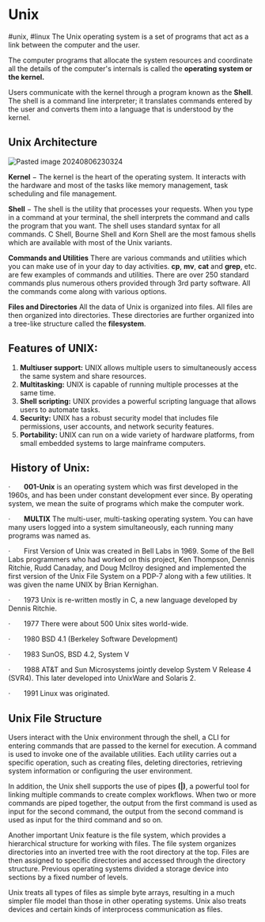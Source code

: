 # **Unix**
#unix, #linux
The Unix operating system is a set of programs that act as a link between the computer and the user.

The computer programs that allocate the system resources and coordinate all the details of the computer's internals is called the **operating system or the kernel.**

Users communicate with the kernel through a program known as the **Shell**. The shell is a command line interpreter; it translates commands entered by the user and converts them into a language that is understood by the kernel.

## Unix Architecture
![Pasted image 20240806230324](https://github.com/user-attachments/assets/32385848-73f1-4359-83a7-a50a2959100f)

**Kernel** − The kernel is the heart of the operating system. It interacts with the hardware and most of the tasks like memory management, task scheduling and file management.

**Shell** − The shell is the utility that processes your requests. When you type in a command at your terminal, the shell interprets the command and calls the program that you want. 
The shell uses standard syntax for all commands. C Shell, Bourne Shell and Korn Shell are the most famous shells which are available with most of the Unix variants.

**Commands and Utilities**
There are various commands and utilities which you can make use of in your day to day activities. **cp**, **mv**, **cat** and **grep**, etc. are few examples of commands and utilities. There are over 250 standard commands plus numerous others provided through 3rd party software. All the commands come along with various options.

**Files and Directories**
All the data of Unix is organized into files. All files are then organized into directories. These directories are further organized into a tree-like structure called the **filesystem**.
## Features of UNIX:
1. **Multiuser support:** UNIX allows multiple users to simultaneously access the same system and share resources.
2. **Multitasking:** UNIX is capable of running multiple processes at the same time.
3. **Shell scripting:** UNIX provides a powerful scripting language that allows users to automate tasks.
4. **Security:** UNIX has a robust security model that includes file permissions, user accounts, and network security features.
5. **Portability:** UNIX can run on a wide variety of hardware platforms, from small embedded systems to large mainframe computers.

##  History of Unix:

·       **001-Unix** is an operating system which was first developed in the 1960s, and has been under constant development ever since. By operating system, we mean the suite of programs which make the computer work.

·       **MULTIX** The multi-user, multi-tasking operating system. You can have many users logged into a system simultaneously, each running many programs was named as.

·       First Version of Unix was created in Bell Labs in 1969. 
	Some of the Bell Labs programmers who had worked on this project, Ken Thompson, Dennis Ritchie, Rudd Canaday, and Doug McIlroy designed and implemented the first version of the Unix File System on a PDP-7 along with a few utilities. It was given the name UNIX by Brian Kernighan.

·       1973 Unix is re-written mostly in C, a new language developed by Dennis Ritchie.

·       1977 There were about 500 Unix sites world-wide.

·       1980 BSD 4.1 (Berkeley Software Development)

·       1983 SunOS, BSD 4.2, System V

·       1988 AT&T and Sun Microsystems jointly develop System V Release 4 (SVR4). This later developed into UnixWare and Solaris 2.

·       1991 Linux was originated.
## Unix File Structure
Users interact with the Unix environment through the shell, a CLI for entering commands that are passed to the kernel for execution. A command is used to invoke one of the available utilities. Each utility carries out a specific operation, such as creating files, deleting directories, retrieving system information or configuring the user environment.

In addition, the Unix shell supports the use of pipes **(|)**, a powerful tool for linking multiple commands to create complex workflows. When two or more commands are piped together, the output from the first command is used as input for the second command, the output from the second command is used as input for the third command and so on.

Another important Unix feature is the file system, which provides a hierarchical structure for working with files. The file system organizes directories into an inverted tree with the root directory at the top. Files are then assigned to specific directories and accessed through the directory structure. Previous operating systems divided a storage device into sections by a fixed number of levels.

Unix treats all types of files as simple byte arrays, resulting in a much simpler file model than those in other operating systems. Unix also treats devices and certain kinds of interprocess communication as files.

